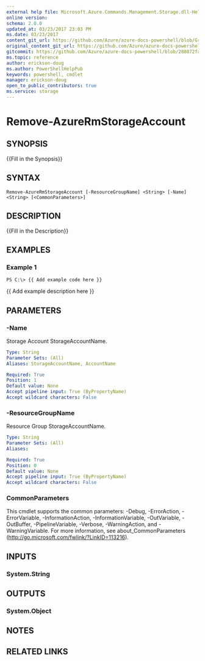 ```yaml
---
external help file: Microsoft.Azure.Commands.Management.Storage.dll-Help.xml
online version:
schema: 2.0.0
updated_at: 03/23/2017 23:03 PM
ms.date: 03/23/2017
content_git_url: https://github.com/Azure/azure-docs-powershell/blob/Graham71305/azureps-cmdlets-docs/ResourceManager/AzureRM.Storage/v1.0.4.3/Remove-AzureRmStorageAccount.md
original_content_git_url: https://github.com/Azure/azure-docs-powershell/blob/Graham71305/azureps-cmdlets-docs/ResourceManager/AzureRM.Storage/v1.0.4.3/Remove-AzureRmStorageAccount.md
gitcommit: https://github.com/Azure/azure-docs-powershell/blob/280872fa529e03be2466fa2252957a2060a9dfe4
ms.topic: reference
author: erickson-doug
ms.author: PowerShellHelpPub
keywords: powershell, cmdlet
manager: erickson-doug
open_to_public_contributors: true
ms.service: storage
---
```


# Remove-AzureRmStorageAccount

## SYNOPSIS
{{Fill in the Synopsis}}

## SYNTAX

```
Remove-AzureRmStorageAccount [-ResourceGroupName] <String> [-Name] <String> [<CommonParameters>]
```

## DESCRIPTION
{{Fill in the Description}}

## EXAMPLES

### Example 1
```
PS C:\> {{ Add example code here }}
```

{{ Add example description here }}

## PARAMETERS

### -Name
Storage Account StorageAccountName.

```yaml
Type: String
Parameter Sets: (All)
Aliases: StorageAccountName, AccountName

Required: True
Position: 1
Default value: None
Accept pipeline input: True (ByPropertyName)
Accept wildcard characters: False
```

### -ResourceGroupName
Resource Group StorageAccountName.

```yaml
Type: String
Parameter Sets: (All)
Aliases: 

Required: True
Position: 0
Default value: None
Accept pipeline input: True (ByPropertyName)
Accept wildcard characters: False
```

### CommonParameters
This cmdlet supports the common parameters: -Debug, -ErrorAction, -ErrorVariable, -InformationAction, -InformationVariable, -OutVariable, -OutBuffer, -PipelineVariable, -Verbose, -WarningAction, and -WarningVariable. For more information, see about_CommonParameters (http://go.microsoft.com/fwlink/?LinkID=113216).

## INPUTS

### System.String

## OUTPUTS

### System.Object

## NOTES

## RELATED LINKS

